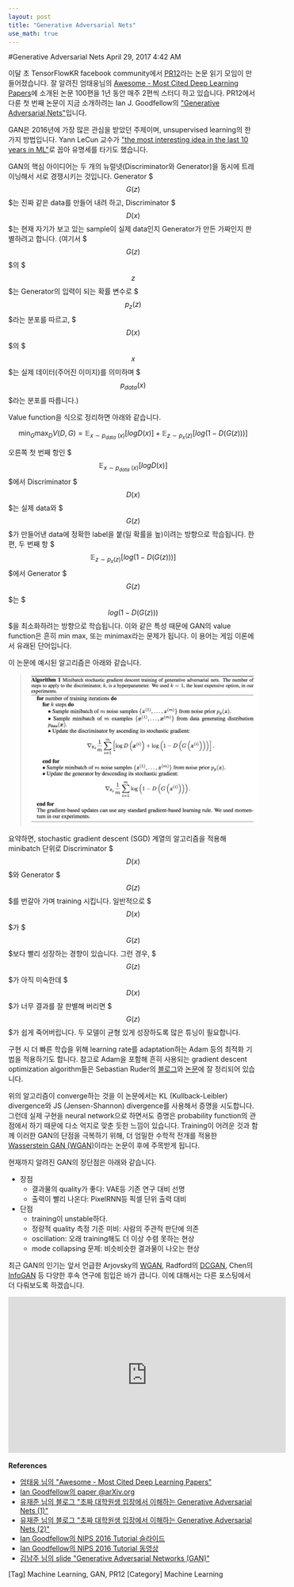 ```yaml
---
layout: post
title: "Generative Adversarial Nets"
use_math: true
---
```

#Generative Adversarial Nets 
April 29, 2017 4:42 AM

이달 초 TensorFlowKR facebook community에서 [PR12](https://youtu.be/auKdde7Anr8?list=PLlMkM4tgfjnJhhd4wn5aj8fVTYJwIpWkS)라는 논문 읽기 모임이 만들어졌습니다. 잘 알려진 엄태웅님의 [Awesome - Most Cited Deep Learning Papers](https://github.com/terryum/awesome-deep-learning-papers)에 소개된 논문 100편을 1년 동안 매주 2편씩 스터디 하고 있습니다. PR12에서 다룬 첫 번째 논문이 지금 소개하려는 Ian J. Goodfellow의 ["Generative Adversarial Nets"](http://arxiv.org/abs/1406.2661v1)입니다.

GAN은 2016년에 가장 많은 관심을 받았던 주제이며, unsupervised learning의 한 가지 방법입니다. Yann LeCun 교수가 ["the most interesting idea in the last 10 years in ML"](https://www.quora.com/What-are-some-recent-and-potentially-upcoming-breakthroughs-in-deep-learning)로 꼽아 유명세를 타기도 했습니다.

GAN의 핵심 아이디어는 두 개의 뉴럴넷(Discriminator와 Generator)을 동시에 트레이닝해서 서로 경쟁시키는 것입니다. Generator $$$G(z)$$$는 진짜 같은 data를 만들어 내려 하고, Discriminator $$$D(x)$$$는 현재 자기가 보고 있는 sample이 실제 data인지 Generator가 만든 가짜인지 판별하려고 합니다. (여기서 $$$G(z)$$$의 $$$z$$$는 Generator의 입력이 되는 확률 변수로 $$$p_z(z)$$$라는 분포를 따르고, $$$D(x)$$$의 $$$x$$$는 실제 데이터(주어진 이미지)를 의미하며 $$$p_{data}(x)$$$라는 분포를 따릅니다.)

Value function을 식으로 정리하면 아래와 같습니다.

$$
\min_G \max_D V(D,G) = \mathbb{E}_{x\sim p_{data}~(x)}[log D(x)] + \mathbb{E}_{z\sim p_x(z)}[log(1-D(G(z)))]
$$

오른쪽 첫 번째 항인 $$$\mathbb{E}_{x\sim p_{data}~(x)}[log D(x)]$$$에서 Discriminator $$$D(x)$$$는 실제 data와 $$$G(z)$$$가 만들어낸 data에 정확한 label을 붙(일 확률을 높)이려는 방향으로 학습됩니다. 한편, 두 번째 항 $$$\mathbb{E}_{z\sim p_x(z)}[log(1-D(G(z)))]$$$에서 Generator $$$G(z)$$$는 $$$log(1-D(G(z)))$$$을 최소화하려는 방향으로 학습됩니다. 이와 같은 특성 때문에 GAN의 value function은 흔히 min max, 또는 minimax라는 문제가 됩니다. 이 용어는 게임 이론에서 유래된 단어입니다. 

이 논문에 예시된 알고리즘은 아래와 같습니다.

> ![Algorithm1](../media/2017-04-29-generative-adversarial-nets-algorithm1.png)

요약하면, stochastic gradient descent (SGD) 계열의 알고리즘을 적용해 minibatch 단위로 Discriminator $$$D(x)$$$와 Generator $$$G(z)$$$를 번갈아 가며 training 시킵니다. 일반적으로 $$$D(x)$$$가 $$$G(z)$$$보다 빨리 성장하는 경향이 있습니다. 그런 경우, $$$G(z)$$$가 아직 미숙한데 $$$D(x)$$$가 너무 결과를 잘 판별해 버리면 $$$G(z)$$$가 쉽게 죽어버립니다. 두 모델이 균형 있게 성장하도록 많은 튜닝이 필요합니다. 

구현 시 더 빠른 학습을 위해 learning rate를 adaptation하는 Adam 등의 최적화 기법을 적용하기도 합니다. 참고로 Adam을 포함해 흔히 사용되는 gradient descent optimization algorithm들은 Sebastian Ruder의 [블로그](http://sebastianruder.com/optimizing-gradient-descent/)와 [논문](http://arxiv.org/abs/1609.04747)에 잘 정리되어 있습니다.

위의 알고리즘이 converge하는 것을 이 논문에서는 KL (Kullback-Leibler) divergence와 JS (Jensen-Shannon) divergence를 사용해서 증명을 시도합니다. 그런데 실제 구현을 neural network으로 하면서도 증명은 probability function의 관점에서 하기 때문에 다소 억지로 맞춘 듯한 느낌이 있습니다. Training이 어려운 것과 함께 이러한 GAN의 단점을 극복하기 위해, 더 엄밀한 수학적 전개를 적용한  [Wasserstein GAN (WGAN)](https://arxiv.org/pdf/1701.07875v1.pdf)이라는 논문이 후에 주목받게 됩니다.

현재까지 알려진 GAN의 장단점은 아래와 같습니다.
- 장점
	- 결과물의 quality가 좋다: VAE등 기존 연구 대비 선명
	- 출력이 빨리 나온다: PixelRNN등 픽셀 단위 출력 대비
- 단점
	- training이 unstable하다.
	- 정량적 quality 측정 기준 미비: 사람의 주관적 판단에 의존
	- oscillation: 오래 training해도 더 이상 수렴 못하는 현상
	- mode collapsing 문제: 비슷비슷한 결과물이 나오는 현상

최근 GAN의 인기는 앞서 언급한 Arjovsky의 [WGAN](https://arxiv.org/pdf/1701.07875v1.pdf), Radford의 [DCGAN](https://arxiv.org/abs/1511.06434), Chen의 [InfoGAN](https://arxiv.org/abs/1606.03657) 등 다양한 후속 연구에 힘입은 바가 큽니다. 이에 대해서는 다른 포스팅에서 더 다뤄보도록 하겠습니다.

<iframe width="560" height="315" src="https://www.youtube.com/embed/L3hz57whyNw?list=PLlMkM4tgfjnJhhd4wn5aj8fVTYJwIpWkS" frameborder="0" allowfullscreen></iframe>

**References**
- [엄태웅 님의 "Awesome - Most Cited Deep Learning Papers"](https://github.com/terryum/awesome-deep-learning-papers)
- [Ian Goodfellow의 paper @arXiv.org](http://arxiv.org/abs/1406.2661v1)
- [유재준 님의 블로그 "초짜 대학원생 입장에서 이해하는 Generative Adversarial Nets (1)"](http://jaejunyoo.blogspot.com/2017/01/generative-adversarial-nets-1.html)
- [유재준 님의 블로그 "초짜 대학원생 입장에서 이해하는 Generative Adversarial Nets (2)"](http://jaejunyoo.blogspot.com/2017/01/generative-adversarial-nets-2.html)
- [Ian Goodfellow의 NIPS 2016 Tutorial 슬라이드](https://media.nips.cc/Conferences/2016/Slides/6202-Slides.pdf)
- [Ian Goodfellow의 NIPS 2016 Tutorial 동영상](https://sec.ch9.ms/ch9/6b3d/57930795-7f62-4218-8e18-888623426b3d/Goodfellow_mid.mp4)
- [김남주 님의 slide "Generative Adversarial Networks (GAN)"](https://www.slideshare.net/ssuser77ee21/generative-adversarial-networks-70896091?qid=73145ce5-644c-4d03-8d55-b2da0a8b28e2&v=&b=&from_search=1)

[Tag] Machine Learning, GAN, PR12
[Category] Machine Learning